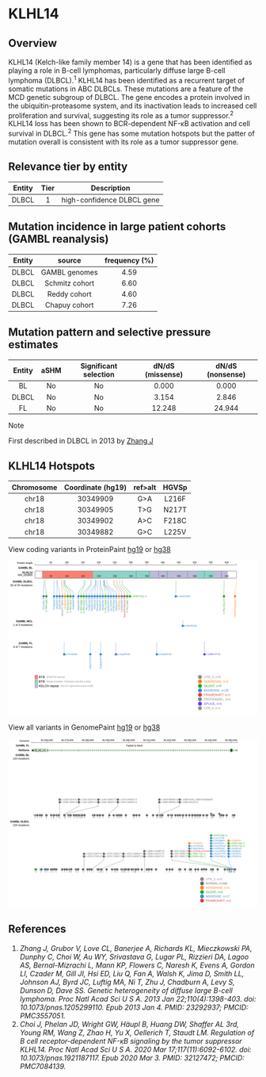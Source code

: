 # KLHL14
## Overview
KLHL14 (Kelch-like family member 14) is a gene that has been identified as playing a role in B-cell lymphomas, particularly diffuse large B-cell lymphoma (DLBCL).<sup>1</sup> KLHL14 has been identified as a recurrent target of somatic mutations in ABC DLBCLs. These mutations are a feature of the MCD genetic subgroup of DLBCL. The gene encodes a protein involved in the ubiquitin-proteasome system, and its inactivation leads to increased cell proliferation and survival, suggesting its role as a tumor suppressor.<sup>2</sup> KLHL14 loss has been shown to BCR-dependent NF-κB activation and cell survival in DLBCL.<sup>2</sup> This gene has some mutation hotspots but the patter of mutation overall is consistent with its role as a tumor suppressor gene.

## Relevance tier by entity

|Entity|Tier|Description               |
|:------:|:----:|--------------------------|
|DLBCL |1   |high-confidence DLBCL gene|

## Mutation incidence in large patient cohorts (GAMBL reanalysis)

|Entity|source        |frequency (%)|
|:------:|:--------------:|:-------------:|
|DLBCL |GAMBL genomes |4.59         |
|DLBCL |Schmitz cohort|6.60         |
|DLBCL |Reddy cohort  |4.60         |
|DLBCL |Chapuy cohort |7.26         |

## Mutation pattern and selective pressure estimates

|Entity|aSHM|Significant selection|dN/dS (missense)|dN/dS (nonsense)|
|:------:|:----:|:---------------------:|:----------------:|:----------------:|
|BL    |No  |No                   | 0.000          | 0.000          |
|DLBCL |No  |No                   | 3.154          | 2.846          |
|FL    |No  |No                   |12.248          |24.944          |


> [!NOTE]
> First described in DLBCL in 2013 by [Zhang J](https://pubmed.ncbi.nlm.nih.gov/23292937)


 ## KLHL14 Hotspots

| Chromosome |Coordinate (hg19) | ref>alt | HGVSp | 
 | :---:| :---: | :--: | :---: |
| chr18 | 30349909 | G>A | L216F |
| chr18 | 30349905 | T>G | N217T |
| chr18 | 30349902 | A>C | F218C |
| chr18 | 30349882 | G>C | L225V |

View coding variants in ProteinPaint [hg19](https://morinlab.github.io/LLMPP/GAMBL/KLHL14_protein.html)  or [hg38](https://morinlab.github.io/LLMPP/GAMBL/KLHL14_protein_hg38.html)

![image](images/proteinpaint/KLHL14_NM_020805.svg)

View all variants in GenomePaint [hg19](https://morinlab.github.io/LLMPP/GAMBL/KLHL14.html)  or [hg38](https://morinlab.github.io/LLMPP/GAMBL/KLHL14_hg38.html)

![image](images/proteinpaint/KLHL14.svg)

## References
1. *Zhang J, Grubor V, Love CL, Banerjee A, Richards KL, Mieczkowski PA, Dunphy C, Choi W, Au WY, Srivastava G, Lugar PL, Rizzieri DA, Lagoo AS, Bernal-Mizrachi L, Mann KP, Flowers C, Naresh K, Evens A, Gordon LI, Czader M, Gill JI, Hsi ED, Liu Q, Fan A, Walsh K, Jima D, Smith LL, Johnson AJ, Byrd JC, Luftig MA, Ni T, Zhu J, Chadburn A, Levy S, Dunson D, Dave SS. Genetic heterogeneity of diffuse large B-cell lymphoma. Proc Natl Acad Sci U S A. 2013 Jan 22;110(4):1398-403. doi: 10.1073/pnas.1205299110. Epub 2013 Jan 4. PMID: 23292937; PMCID: PMC3557051.*
2. *Choi J, Phelan JD, Wright GW, Häupl B, Huang DW, Shaffer AL 3rd, Young RM, Wang Z, Zhao H, Yu X, Oellerich T, Staudt LM. Regulation of B cell receptor-dependent NF-κB signaling by the tumor suppressor KLHL14. Proc Natl Acad Sci U S A. 2020 Mar 17;117(11):6092-6102. doi: 10.1073/pnas.1921187117. Epub 2020 Mar 3. PMID: 32127472; PMCID: PMC7084139.*

